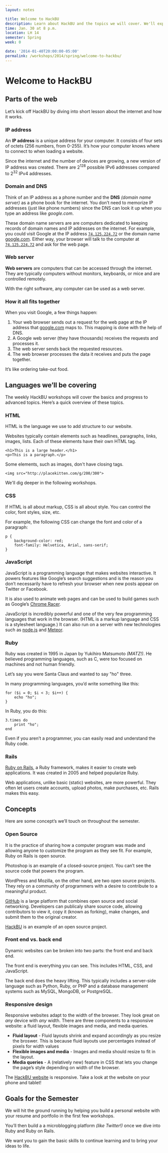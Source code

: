 ```yaml
---
layout: notes

title: Welcome to HackBU
description: Learn about HackBU and the topics we will cover. We'll explain the difference between HTML, CSS, JavaScript, Ruby, and front-end vs. back-end development with an interactive demo.
time: Jan. 30 at 8 p.m.
location: LH 14
semester: Spring
week: 0

date: '2014-01-40T20:00:00-05:00'
permalink: /workshops/2014/spring/welcome-to-hackbu/
---
```


# Welcome to HackBU

## Parts of the web

Let’s kick off HackBU by diving into short lesson about the internet and how it works.

### IP address

An **IP address** is a unique address for your computer. It consists of four sets of octets (256 numbers, from 0-255). It’s how your computer knows where to connect to when loading a website.

Since the internet and the number of devices are growing, a new version of IP address was created. There are 2<sup>128</sup> possible IPv6 addresses compared to 2<sup>32</sup> IPv4 addresses.

### Domain and DNS

Think of an IP address as a phone number and the **DNS** *(domain name server)* as a phone book for the internet. You don’t need to memorize IP addresses (just like phone numbers) since the DNS can look it up when you type an address like *google.com*. 

These domain name servers are are computers dedicated to keeping records of domain names and IP addresses on the internet. For example, you could visit Google at the IP address [`74.125.224.72`](http://74.125.224.72/) or the domain name [google.com](http://google.com/). Either way, your browser will talk to the computer at [`74.125.224.72`](http://74.125.224.72/) and ask for the web page.

### Web server

**Web servers** are computers that can be accessed through the internet. They are typically computers without monitors, keyboards, or mice and are controlled remotely.

With the right software, any computer can be used as a web server.

### How it all fits together

When you visit Google, a few things happen:

1. Your web browser sends out a request for the web page at the IP address that [google.com](http://google.com/) maps to. This mapping is done with the help of DNS. 
2. A Google web server (they have thousands) receives the requests and processes it.
3. The web server sends back the requested resources.
4. The web browser processes the data it receives and puts the page together.

It’s like ordering take-out food.


## Languages we’ll be covering

The weekly HackBU workshops will cover the basics and progress to advanced topics. Here’s a quick overview of these topics.

### HTML

HTML is the language we use to add structure to our website.

Websites typically contain elements such as headlines, paragraphs, links, images, lists. Each of these elements have their own HTML tag. 

	<h1>This is a large header.</h1>
	<p>This is a paragraph.</p>

Some elements, such as images, don't have closing tags.

    <img src="http://placekitten.com/g/200/300">

We'll dig deeper in the following workshops.

### CSS

If HTML is all about markup, CSS is all about style. You can control the color, font styles, size, etc.

For example, the following CSS can change the font and color of a paragraph:
  
	p {
        background-color: red;
        font-family: Helvetica, Arial, sans-serif;
	}

### JavaScript

JavaScript is a programming language that makes websites interactive. It powers features like Google’s search suggestions and is the reason you don’t necessarily have to refresh your browser when new posts appear on Twitter or Facebook. 

It is also used to animate web pages and can be used to build games such as Google’s [Chrome Racer](http://www.chrome.com/racer).

JavaScript is incredibly powerful and one of the very few programming languages that work in the browser. (HTML is a markup language and CSS is a stylesheet language.) It can also run on a server with new technologies such as [node.js](http://nodejs.org/) and [Meteor](https://www.meteor.com/).

### Ruby

Ruby was created in 1995 in Japan by Yukihiro Matsumoto *(MATZ!)*. He believed programming languages, such as C, were too focused on machines and not human friendly.

Let’s say you were Santa Claus and wanted to say "ho" three.

In many programming languages, you’d write something like this:

	for ($i = 0; $i < 3; $i++) {
		echo "ho";
	}

In Ruby, you do this:

	3.times do
		print "ho";
	end

Even if you aren’t a programmer, you can easily read and understand the Ruby code.

### Rails

[Ruby on Rails](http://rubyonrails.org/), a Ruby framework, makes it easier to create web applications. It was created in 2005 and helped popularize Ruby.

Web applications, unlike basic (static) websites, are more powerful. They often let users create accounts, upload photos, make purchases, etc. Rails makes this easy.


## Concepts

Here are some concept’s we’ll touch on throughout the semester.

### Open Source

It is the practice of sharing how a computer program was made and allowing anyone to customize the program as they see fit. For example, Ruby on Rails is open source.

Photoshop is an example of a closed-source project. You can’t see the source code that powers the program.

WordPress and Mozilla, on the other hand, are two open source projects. They rely on a community of programmers with a desire to contribute to a meaningful product.

[GitHub](https://github.com/) is a large platform that combines open source and social networking. Developers can publicaly share source code, allowing contributors to view it, copy it (known as forking), make changes, and submit them to the original creator. 

[HackBU](https://github.com/HackBinghamton/HackBU) is an example of an open source project.

### Front end vs. back end

Dynamic websites can be broken into two parts: the front end and back end.

The front end is everything you can see. This includes HTML, CSS, and JavaScript. 

The back end does the heavy lifting. This typically includes a server-side language such as Python, Ruby, or PHP and a database management systems such as MySQL, MongoDB, or PostgreSQL.

### Responsive design

Responsive websites adapt to the width of the browser. They look great on *any* device with *any* width. There are three components to a responsive website: a fluid layout, flexible images and media, and media queries.

* **Fluid layout** - Fluid layouts shrink and expand accordingly as you resize the broswer. This is because fluid layouts use percentages instead of pixels for width values
* **Flexible images and media** - Images and media should resize to fit in the layout.
* **Media queries** - A (relatively new) feature in CSS that lets you change the page’s style depending on width of the browser.

The [HackBU website](http://hackbu.org/) is responsive. Take a look at the website on your phone and tablet!

## Goals for the Semester

We will hit the ground running by helping you build a personal website with your resume and portfolio in the first few workshops.

You’ll then build a a microblogging platform *(like Twitter!)* once we dive into Ruby and Ruby on Rails.

We want you to gain the basic skills to continue learning and to bring your ideas to life.